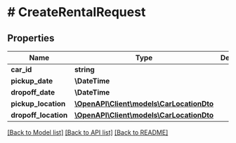 # # CreateRentalRequest

## Properties

Name | Type | Description | Notes
------------ | ------------- | ------------- | -------------
**car_id** | **string** |  |
**pickup_date** | **\DateTime** |  |
**dropoff_date** | **\DateTime** |  |
**pickup_location** | [**\OpenAPI\Client\models\CarLocationDto**](CarLocationDto.md) |  |
**dropoff_location** | [**\OpenAPI\Client\models\CarLocationDto**](CarLocationDto.md) |  |

[[Back to Model list]](../../README.md#models) [[Back to API list]](../../README.md#endpoints) [[Back to README]](../../README.md)
